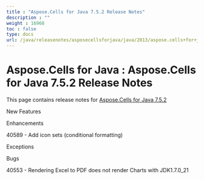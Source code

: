 ```yaml
---
title : "Aspose.Cells for Java 7.5.2 Release Notes" 
description : "" 
weight : 16968 
toc : false
type: docs
url: /java/releasenotes/asposecellsforjava/java/2013/aspose.cells+for+java+7.5.2+release+notes/
---
```


# Aspose.Cells for Java : Aspose.Cells for Java 7.5.2 Release Notes


This page contains release notes for [Aspose.Cells for Java 7.5.2](http://www.aspose.com/downloads/cells/java/new-releases/aspose.cells-for-java-7.5.2/)

New Features

Enhancements

40589 - Add icon sets (conditional formatting)

Exceptions

Bugs

40553 - Rendering Excel to PDF does not render Charts with JDK1.7.0\_21

